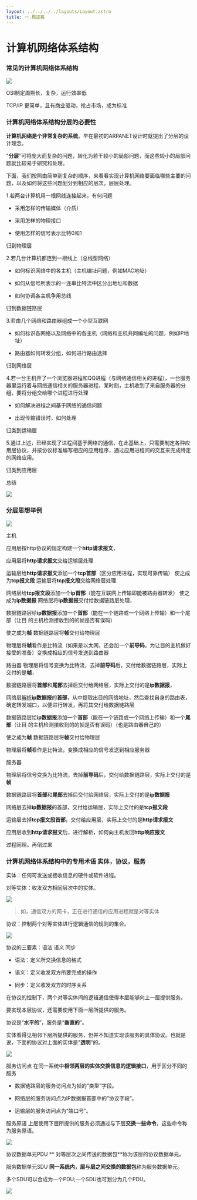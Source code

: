 ```yaml
---
layout: ../../../../layouts/Layout.astro
title: 一.概述篇
---
```


# 计算机网络体系结构

### 常见的计算机网络体系结构

![](https://img.0pt.icu/computernet/1-5/1-5-1.png)

OSI制定周期长，复杂，运行效率低

TCP/IP 更简单，且有商业驱动，抢占市场，成为标准

### 计算机网络体系结构分层的必要性

**计算机网络是个非常复杂的系统**。早在最初的ARPANET设计时就提出了分层的设计理念。

"**分层**"可将庞大而复杂的问题，转化为若干较小的局部问题，而这些较小的局部问题就比较易于研究和处理。

下面，我们按照由简单到复杂的顺序，来看看实现计算机网络要面临哪些主要的问题，以及如何将这些问题划分到相应的层次，层层处理。

1.若两台计算机用一根网线连接起来，有何问题

- 采用怎样的传输媒体（介质）

- 采用怎样的物理接口

- 使用怎样的信号表示比特0和1

归到物理层

2.若几台计算机都连到一根线上（总线型网络）

- 如何标识网络中的各主机（主机编址问题，例如MAC地址）

- 如何从信号所表示的一连串比特流中区分出地址和数据

- 如何协调各主机争用总线

归到数据链路层

3.若由几个网络和路由器组成一个小型互联网

- 如何标识各网络以及网络中的各主机（网络和主机共同编址的问题，例如IP地址）

- 路由器如何转发分组，如何进行路由选择

归到网络层

4.若一台主机开了一个浏览器进程和QQ进程（与网络通信相关的进程），一台服务器里运行着与网络通信相关的服务器进程，某时刻，主机收到了来自服务器的分组，要将分组交给哪个进程进行处理

- 如何解决进程之间基于网络的通信问题

- 出现传输错误时，如何处理

归类到运输层

5.通过上述，已经实现了进程间基于网络的通信，在此基础上，只需要制定各种应用层协议，并按协议标准编写相应的应用程序，通过应用进程间的交互来完成特定的网络应用。

归类到应用层

总结

![](https://img.0pt.icu/computernet/1-5/1-5-2.png)

### 分层思想举例

![](https://img.0pt.icu/computernet/1-5/1-5-3.png)

主机

应用层按http协议的规定构建一个**http请求报文**，

应用层将**http请求报文**交给运输层处理

运输层给**http请求报文**添加一个**tcp首部**（区分应用进程，实现可靠传输）
 使之成为**tcp报文段**
 运输层将**tcp报文段**交给网络层处理

网络层给**tcp报文段**添加一个**ip首部**（能在互联网上传输即能被路由器转发）
 使之成为**ip数据报**
 网络层将**ip数据报**交付给数据链路层处理，

数据链路层给**ip数据报**添加一个**首部**（能在一个链路或一个网络上传输）和一个尾部（让目 的主机检测接收到的的帧是否有误码）

使之成为**帧**
 数据链路层将**帧**交付给物理层

物理层将**帧**看作是比特流（如果是以太网，还会加一个**前导码**，为让目的主机做好接受的准备）变换成相应的信号发送到路由器

路由器
 物理层将信号变换为比特流，去掉**前导码**后，交付给数据链路层，实际上交付的是**帧**，

数据链路层将**首部**和**尾部**去掉后交付给网络层，实际上交付的是**ip数据报**，

网络层<u>解析</u>**ip数据报**的**首部**，从中提取出目的网络地址，然后查找自身的路由表，确定转发端口，以便进行转发，再将其交付给数据链路层

数据链路层给**ip数据报**添加一个**首部**（能在一个链路或一个网络上传输）和一个**尾部**（让目 的主机检测接收到的的帧是否有误码）（也是路由器自己的）

使之成为**帧**
 数据链路层将**帧**交付给物理层

物理层将**帧**看作是比特流，变换成相应的信号发送到相应服务器

服务器

物理层将信号变换为比特流，去掉**前导码**后，交付给数据链路层，实际上交付的是**帧**

数据链路层将**首部**和**尾部**去掉后交付给网络层，实际上交付的是**ip数据报**

网络层去掉**ip数据报**的首部，交付给运输层，实际上交付的是**tcp报文段**

运输层去掉**tcp报文段首部**，交付给应用层，实际上交付的是**http请求报文**

应用层收到**http请求报文**后，进行解析，如何向主机发回**http响应报文**

过程同理。再倒过来

### 计算机网络体系结构中的专用术语 实体，协议，服务

实体：任何可发送或接收信息的硬件或软件进程。

对等实体：收发双方相同层次中的实体。

![](https://img.0pt.icu/computernet/1-5/1-5-4.png)

> 如，通信双方的网卡，正在进行通信的应用进程就是对等实体

协议：控制两个对等实体进行逻辑通信的规则的集合。

![](https://img.0pt.icu/computernet/1-5/1-5-5.png)

协议的三要素：语法 语义 同步

- 语法：定义所交换信息的格式

- 语义：定义收发双方所要完成的操作

- 同步：定义收发双方的时序关系

在协议的控制下，两个对等实体间的逻辑通信使得本层能够向上一层提供服务。

要实现本层协议，还需要使用下面一层所提供的服务。

协议是“**水平的**”，服务是“**垂直的**”。

实体看得见相邻下层所提供的服务，但并不知道实现该服务的具体协议。也就是说，下面的协议对上面的实体是"**透明**"的。

![](https://img.0pt.icu/computernet/1-5/1-5-6.png)

服务访问点 在同一系统中**相邻两层的实体交换信息的逻辑接口**，用于区分不同的服务

- 数据链路层的服务访问点为帧的“类型”字段。

- 网络层的服务访问点为IP数据报首部中的“协议字段”。

- 运输层的服务访问点为“端口号”。

服务原语 上层使用下层所提供的服务必须通过与下层**交换一些命令**，这些命令称为服务原语。

![](https://img.0pt.icu/computernet/1-5/1-5-7.png)

协议数据单元PDU ** 对等层次之间传送的数据包**称为该层的协议数据单元。

服务数据单元SDU **同一系统内，层与层之间交换的数据包**称为服务数据单元。

多个SDU可以合成为一个PDU;一个SDU也可划分为几个PDU。

![](https://img.0pt.icu/computernet/1-5/1-5-8.png)
